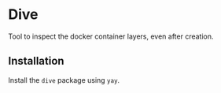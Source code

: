 # Dive

Tool to inspect the docker container layers, even after creation.

## Installation

Install the `dive` package using `yay`.
